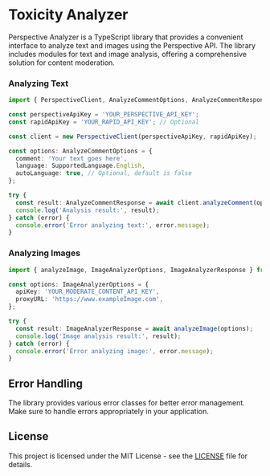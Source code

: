 # Toxicity Analyzer

Perspective Analyzer is a TypeScript library that provides a convenient interface to analyze text and images using the Perspective API. The library includes modules for text and image analysis, offering a comprehensive solution for content moderation.

### Analyzing Text

```typescript
import { PerspectiveClient, AnalyzeCommentOptions, AnalyzeCommentResponse, SupportedLanguage } from 'perspective-analyzer';

const perspectiveApiKey = 'YOUR_PERSPECTIVE_API_KEY';
const rapidApiKey = 'YOUR_RAPID_API_KEY'; // Optional

const client = new PerspectiveClient(perspectiveApiKey, rapidApiKey);

const options: AnalyzeCommentOptions = {
  comment: 'Your text goes here',
  language: SupportedLanguage.English,
  autoLanguage: true, // Optional, default is false
};

try {
  const result: AnalyzeCommentResponse = await client.analyzeComment(options);
  console.log('Analysis result:', result);
} catch (error) {
  console.error('Error analyzing text:', error.message);
}
```

### Analyzing Images

```typescript
import { analyzeImage, ImageAnalyzerOptions, ImageAnalyzerResponse } from 'perspective-analyzer';

const options: ImageAnalyzerOptions = {
  apiKey: 'YOUR_MODERATE_CONTENT_API_KEY',
  proxyURL: 'https://www.exampleImage.com',
};

try {
  const result: ImageAnalyzerResponse = await analyzeImage(options);
  console.log('Image analysis result:', result);
} catch (error) {
  console.error('Error analyzing image:', error.message);
}
```

## Error Handling

The library provides various error classes for better error management. Make sure to handle errors appropriately in your application.

## License

This project is licensed under the MIT License - see the [LICENSE](LICENSE) file for details.
